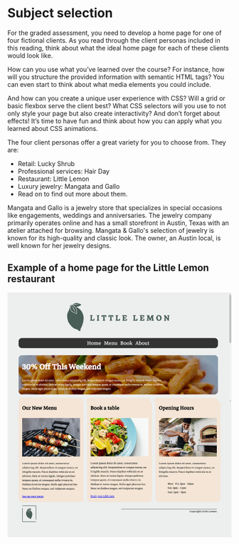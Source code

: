 # Subject selection
For the graded assessment, you need to develop a home page for one of four fictional clients. As you read through the client personas included in this reading, think about what the ideal home page for each of these clients would look like.   

How can you use what you’ve learned over the course? For instance, how will you structure the provided information with semantic HTML tags? You can even start to think about what media elements you could include.   

And how can you create a unique user experience with CSS? Will a grid or basic flexbox serve the client best? What CSS selectors will you use to not only style your page but also create interactivity? And don’t forget about effects! It’s time to have fun and think about how you can apply what you learned about CSS animations.   

The four client personas offer a great variety for you to choose from. They are:  

* Retail: Lucky Shrub  
* Professional services: Hair Day  
* Restaurant: Little Lemon  
* Luxury jewelry: Mangata and Gallo
* Read on to find out more about them.

Mangata and Gallo is a jewelry store that specializes in special occasions like engagements, weddings and anniversaries. The jewelry company primarily operates online and has a small storefront in Austin, Texas with an atelier attached for browsing. Mangata & Gallo's selection of jewelry is known for its high-quality and classic look. The owner, an Austin local, is well known for her jewelry designs.  

## Example of a home page for the Little Lemon restaurant
![](./img/example.png)